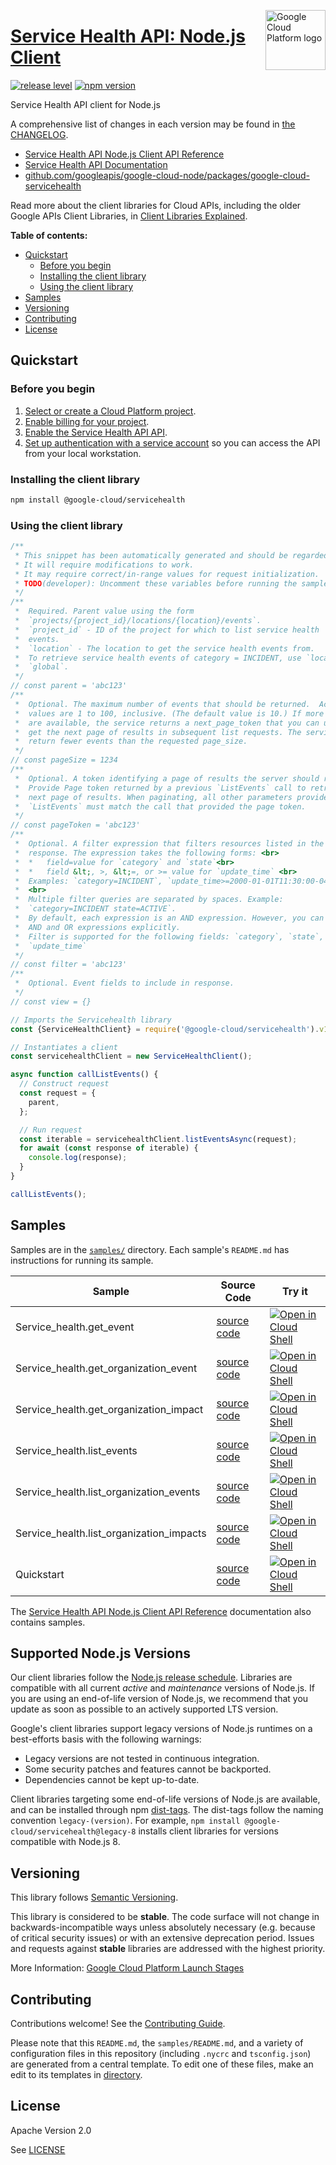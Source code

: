 [//]: # "This README.md file is auto-generated, all changes to this file will be lost."
[//]: # "To regenerate it, use `python -m synthtool`."
<img src="https://avatars2.githubusercontent.com/u/2810941?v=3&s=96" alt="Google Cloud Platform logo" title="Google Cloud Platform" align="right" height="96" width="96"/>

# [Service Health API: Node.js Client](https://github.com/googleapis/google-cloud-node/tree/main/packages/google-cloud-servicehealth)

[![release level](https://img.shields.io/badge/release%20level-stable-brightgreen.svg?style=flat)](https://cloud.google.com/terms/launch-stages)
[![npm version](https://img.shields.io/npm/v/@google-cloud/servicehealth.svg)](https://www.npmjs.org/package/@google-cloud/servicehealth)




Service Health API client for Node.js


A comprehensive list of changes in each version may be found in
[the CHANGELOG](https://github.com/googleapis/google-cloud-node/tree/main/packages/google-cloud-servicehealth/CHANGELOG.md).

* [Service Health API Node.js Client API Reference][client-docs]
* [Service Health API Documentation][product-docs]
* [github.com/googleapis/google-cloud-node/packages/google-cloud-servicehealth](https://github.com/googleapis/google-cloud-node/tree/main/packages/google-cloud-servicehealth)

Read more about the client libraries for Cloud APIs, including the older
Google APIs Client Libraries, in [Client Libraries Explained][explained].

[explained]: https://cloud.google.com/apis/docs/client-libraries-explained

**Table of contents:**


* [Quickstart](#quickstart)
  * [Before you begin](#before-you-begin)
  * [Installing the client library](#installing-the-client-library)
  * [Using the client library](#using-the-client-library)
* [Samples](#samples)
* [Versioning](#versioning)
* [Contributing](#contributing)
* [License](#license)

## Quickstart

### Before you begin

1.  [Select or create a Cloud Platform project][projects].
1.  [Enable billing for your project][billing].
1.  [Enable the Service Health API API][enable_api].
1.  [Set up authentication with a service account][auth] so you can access the
    API from your local workstation.

### Installing the client library

```bash
npm install @google-cloud/servicehealth
```


### Using the client library

```javascript
/**
 * This snippet has been automatically generated and should be regarded as a code template only.
 * It will require modifications to work.
 * It may require correct/in-range values for request initialization.
 * TODO(developer): Uncomment these variables before running the sample.
 */
/**
 *  Required. Parent value using the form
 *  `projects/{project_id}/locations/{location}/events`.
 *  `project_id` - ID of the project for which to list service health
 *  events.
 *  `location` - The location to get the service health events from.
 *  To retrieve service health events of category = INCIDENT, use `location` =
 *  `global`.
 */
// const parent = 'abc123'
/**
 *  Optional. The maximum number of events that should be returned.  Acceptable
 *  values are 1 to 100, inclusive. (The default value is 10.) If more results
 *  are available, the service returns a next_page_token that you can use to
 *  get the next page of results in subsequent list requests. The service may
 *  return fewer events than the requested page_size.
 */
// const pageSize = 1234
/**
 *  Optional. A token identifying a page of results the server should return.
 *  Provide Page token returned by a previous `ListEvents` call to retrieve the
 *  next page of results. When paginating, all other parameters provided to
 *  `ListEvents` must match the call that provided the page token.
 */
// const pageToken = 'abc123'
/**
 *  Optional. A filter expression that filters resources listed in the
 *  response. The expression takes the following forms: <br>
 *  *   field=value for `category` and `state`<br>
 *  *   field &lt;, >, &lt;=, or >= value for `update_time` <br>
 *  Examples: `category=INCIDENT`, `update_time>=2000-01-01T11:30:00-04:00`
 *  <br>
 *  Multiple filter queries are separated by spaces. Example:
 *  `category=INCIDENT state=ACTIVE`.
 *  By default, each expression is an AND expression. However, you can include
 *  AND and OR expressions explicitly.
 *  Filter is supported for the following fields: `category`, `state`,
 *  `update_time`
 */
// const filter = 'abc123'
/**
 *  Optional. Event fields to include in response.
 */
// const view = {}

// Imports the Servicehealth library
const {ServiceHealthClient} = require('@google-cloud/servicehealth').v1;

// Instantiates a client
const servicehealthClient = new ServiceHealthClient();

async function callListEvents() {
  // Construct request
  const request = {
    parent,
  };

  // Run request
  const iterable = servicehealthClient.listEventsAsync(request);
  for await (const response of iterable) {
    console.log(response);
  }
}

callListEvents();

```



## Samples

Samples are in the [`samples/`](https://github.com/googleapis/google-cloud-node/tree/main/packages/google-cloud-servicehealth/samples) directory. Each sample's `README.md` has instructions for running its sample.

| Sample                      | Source Code                       | Try it |
| --------------------------- | --------------------------------- | ------ |
| Service_health.get_event | [source code](https://github.com/googleapis/google-cloud-node/blob/main/packages/google-cloud-servicehealth/samples/generated/v1/service_health.get_event.js) | [![Open in Cloud Shell][shell_img]](https://console.cloud.google.com/cloudshell/open?git_repo=https://github.com/googleapis/google-cloud-node&page=editor&open_in_editor=packages/google-cloud-servicehealth/samples/generated/v1/service_health.get_event.js,packages/google-cloud-servicehealth/samples/README.md) |
| Service_health.get_organization_event | [source code](https://github.com/googleapis/google-cloud-node/blob/main/packages/google-cloud-servicehealth/samples/generated/v1/service_health.get_organization_event.js) | [![Open in Cloud Shell][shell_img]](https://console.cloud.google.com/cloudshell/open?git_repo=https://github.com/googleapis/google-cloud-node&page=editor&open_in_editor=packages/google-cloud-servicehealth/samples/generated/v1/service_health.get_organization_event.js,packages/google-cloud-servicehealth/samples/README.md) |
| Service_health.get_organization_impact | [source code](https://github.com/googleapis/google-cloud-node/blob/main/packages/google-cloud-servicehealth/samples/generated/v1/service_health.get_organization_impact.js) | [![Open in Cloud Shell][shell_img]](https://console.cloud.google.com/cloudshell/open?git_repo=https://github.com/googleapis/google-cloud-node&page=editor&open_in_editor=packages/google-cloud-servicehealth/samples/generated/v1/service_health.get_organization_impact.js,packages/google-cloud-servicehealth/samples/README.md) |
| Service_health.list_events | [source code](https://github.com/googleapis/google-cloud-node/blob/main/packages/google-cloud-servicehealth/samples/generated/v1/service_health.list_events.js) | [![Open in Cloud Shell][shell_img]](https://console.cloud.google.com/cloudshell/open?git_repo=https://github.com/googleapis/google-cloud-node&page=editor&open_in_editor=packages/google-cloud-servicehealth/samples/generated/v1/service_health.list_events.js,packages/google-cloud-servicehealth/samples/README.md) |
| Service_health.list_organization_events | [source code](https://github.com/googleapis/google-cloud-node/blob/main/packages/google-cloud-servicehealth/samples/generated/v1/service_health.list_organization_events.js) | [![Open in Cloud Shell][shell_img]](https://console.cloud.google.com/cloudshell/open?git_repo=https://github.com/googleapis/google-cloud-node&page=editor&open_in_editor=packages/google-cloud-servicehealth/samples/generated/v1/service_health.list_organization_events.js,packages/google-cloud-servicehealth/samples/README.md) |
| Service_health.list_organization_impacts | [source code](https://github.com/googleapis/google-cloud-node/blob/main/packages/google-cloud-servicehealth/samples/generated/v1/service_health.list_organization_impacts.js) | [![Open in Cloud Shell][shell_img]](https://console.cloud.google.com/cloudshell/open?git_repo=https://github.com/googleapis/google-cloud-node&page=editor&open_in_editor=packages/google-cloud-servicehealth/samples/generated/v1/service_health.list_organization_impacts.js,packages/google-cloud-servicehealth/samples/README.md) |
| Quickstart | [source code](https://github.com/googleapis/google-cloud-node/blob/main/packages/google-cloud-servicehealth/samples/quickstart.js) | [![Open in Cloud Shell][shell_img]](https://console.cloud.google.com/cloudshell/open?git_repo=https://github.com/googleapis/google-cloud-node&page=editor&open_in_editor=packages/google-cloud-servicehealth/samples/quickstart.js,packages/google-cloud-servicehealth/samples/README.md) |



The [Service Health API Node.js Client API Reference][client-docs] documentation
also contains samples.

## Supported Node.js Versions

Our client libraries follow the [Node.js release schedule](https://github.com/nodejs/release#release-schedule).
Libraries are compatible with all current _active_ and _maintenance_ versions of
Node.js.
If you are using an end-of-life version of Node.js, we recommend that you update
as soon as possible to an actively supported LTS version.

Google's client libraries support legacy versions of Node.js runtimes on a
best-efforts basis with the following warnings:

* Legacy versions are not tested in continuous integration.
* Some security patches and features cannot be backported.
* Dependencies cannot be kept up-to-date.

Client libraries targeting some end-of-life versions of Node.js are available, and
can be installed through npm [dist-tags](https://docs.npmjs.com/cli/dist-tag).
The dist-tags follow the naming convention `legacy-(version)`.
For example, `npm install @google-cloud/servicehealth@legacy-8` installs client libraries
for versions compatible with Node.js 8.

## Versioning

This library follows [Semantic Versioning](http://semver.org/).



This library is considered to be **stable**. The code surface will not change in backwards-incompatible ways
unless absolutely necessary (e.g. because of critical security issues) or with
an extensive deprecation period. Issues and requests against **stable** libraries
are addressed with the highest priority.






More Information: [Google Cloud Platform Launch Stages][launch_stages]

[launch_stages]: https://cloud.google.com/terms/launch-stages

## Contributing

Contributions welcome! See the [Contributing Guide](https://github.com/googleapis/google-cloud-node/blob/main/CONTRIBUTING.md).

Please note that this `README.md`, the `samples/README.md`,
and a variety of configuration files in this repository (including `.nycrc` and `tsconfig.json`)
are generated from a central template. To edit one of these files, make an edit
to its templates in
[directory](https://github.com/googleapis/synthtool).

## License

Apache Version 2.0

See [LICENSE](https://github.com/googleapis/google-cloud-node/blob/main/LICENSE)

[client-docs]: https://cloud.google.com/nodejs/docs/reference/servicehealth/latest
[product-docs]: https://cloud.google.com/service-health/docs/overview
[shell_img]: https://gstatic.com/cloudssh/images/open-btn.png
[projects]: https://console.cloud.google.com/project
[billing]: https://support.google.com/cloud/answer/6293499#enable-billing
[enable_api]: https://console.cloud.google.com/flows/enableapi?apiid=servicehealth.googleapis.com
[auth]: https://cloud.google.com/docs/authentication/getting-started
